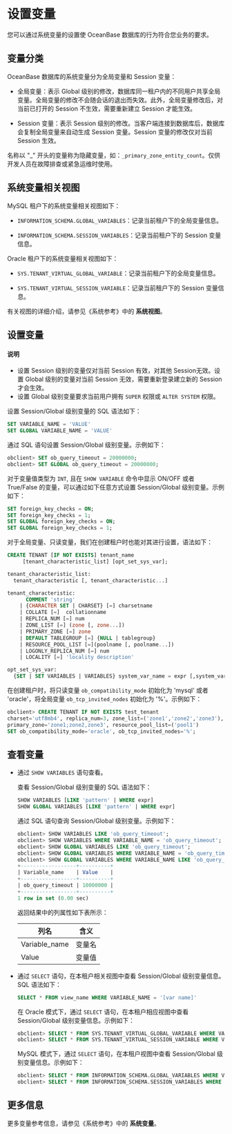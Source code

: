 # 设置变量 

您可以通过系统变量的设置使 OceanBase 数据库的行为符合您业务的要求。

## 变量分类

OceanBase 数据库的系统变量分为全局变量和 Session 变量：

* 全局变量：表示 Global 级别的修改，数据库同一租户内的不同用户共享全局变量。全局变量的修改不会随会话的退出而失效。此外，全局变量修改后，对当前已打开的 Session 不生效，需要重新建立 Session 才能生效。

* Session 变量：表示 Session 级别的修改。当客户端连接到数据库后，数据库会复制全局变量来自动生成 Session 变量。Session 变量的修改仅对当前 Session 生效。

名称以 "_" 开头的变量称为隐藏变量，如：`_primary_zone_entity_count`。仅供开发人员在故障排查或紧急运维时使用。

## 系统变量相关视图

MySQL 租户下的系统变量相关视图如下：

* `INFORMATION_SCHEMA.GLOBAL_VARIABLES`：记录当前租户下的全局变量信息。

* `INFORMATION_SCHEMA.SESSION_VARIABLES`：记录当前租户下的 Session 变量信息。

Oracle 租户下的系统变量相关视图如下：

* `SYS.TENANT_VIRTUAL_GLOBAL_VARIABLE`：记录当前租户下的全局变量信息。

* `SYS.TENANT_VIRTUAL_SESSION_VARIABLE`：记录当前租户下的 Session 变量信息。

有关视图的详细介绍，请参见《系统参考》中的 **系统视图**。

## 设置变量

  <main id="notice" type='explain'>
    <h4>说明</h4>
    <ul>
    <li>设置 Session 级别的变量仅对当前 Session 有效，对其他 Session无效。设置 Global 级别的变量对当前 Session 无效，需要重新登录建立新的 Session 才会生效。</li>
    <li>设置 Global 级别变量要求当前用户拥有 <code>SUPER</code> 权限或 <code>ALTER SYSTEM</code> 权限。</li>
    </ul>
  </main>

设置 Session/Global 级别变量的 SQL 语法如下：

```sql
SET VARIABLE_NAME = 'VALUE'
SET GLOBAL VARIABLE_NAME = 'VALUE'
```

通过 SQL 语句设置 Session/Global 级别变量。示例如下：

```sql
obclient> SET ob_query_timeout = 20000000;
obclient> SET GLOBAL ob_query_timeout = 20000000;
```

对于变量值类型为 `INT`, 且在 `SHOW VARIABLE` 命令中显示 ON/OFF 或者 True/False 的变量，可以通过如下任意方式设置 Session/Global 级别变量。示例如下：

```sql
SET foreign_key_checks = ON;
SET foreign_key_checks = 1;
SET GLOBAL foreign_key_checks = ON;
SET GLOBAL foreign_key_checks = 1;
```

对于全局变量、只读变量，我们在创建租户时也能对其进行设置，语法如下：

```sql
CREATE TENANT [IF NOT EXISTS] tenant_name 
     [tenant_characteristic_list] [opt_set_sys_var];

tenant_characteristic_list: 
  tenant_characteristic [, tenant_characteristic...]

tenant_characteristic: 
      COMMENT 'string'  
    | {CHARACTER SET | CHARSET} [=] charsetname 
    | COLLATE [=]  collationname
    | REPLICA_NUM [=] num 
    | ZONE_LIST [=] (zone [, zone...]) 
    | PRIMARY_ZONE [=] zone  
    | DEFAULT TABLEGROUP [=] {NULL | tablegroup}
    | RESOURCE_POOL_LIST [=](poolname [, poolname...])
    | LOGONLY_REPLICA_NUM [=] num
    | LOCALITY [=] 'locality description'

opt_set_sys_var:
  {SET | SET VARIABLES | VARIABLES} system_var_name = expr [,system_var_name = expr] ...
```

在创建租户时，将只读变量 `ob_compatibility_mode` 初始化为 'mysql' 或者 'oracle'，将全局变量 `ob_tcp_invited_nodes` 初始化为 '%'。示例如下：

```sql
obclient> CREATE TENANT IF NOT EXISTS test_tenant
charset='utf8mb4', replica_num=3, zone_list=('zone1','zone2','zone3'), 
primary_zone='zone1;zone2,zone3', resource_pool_list=('pool1')
SET ob_compatibility_mode='oracle', ob_tcp_invited_nodes='%';
```

## 查看变量

* 通过 `SHOW VARIABLES` 语句查看。

  查看 Session/Global 级别变量的 SQL 语法如下：

  ```sql
  SHOW VARIABLES [LIKE 'pattern' | WHERE expr]
  SHOW GLOBAL VARIABLES [LIKE 'pattern' | WHERE expr]
  ```

  通过 SQL 语句查询 Session/Global 级别变量。示例如下：

  ```sql
  obclient> SHOW VARIABLES LIKE 'ob_query_timeout';
  obclient> SHOW VARIABLES WHERE VARIABLE_NAME = 'ob_query_timeout';
  obclient> SHOW GLOBAL VARIABLES LIKE 'ob_query_timeout';
  obclient> SHOW GLOBAL VARIABLES WHERE VARIABLE_NAME = 'ob_query_timeout';
  obclient> SHOW GLOBAL VARIABLES WHERE VARIABLE_NAME LIKE 'ob_query_timeout';
  +------------------+----------+
  | Variable_name    | Value    |
  +------------------+----------+
  | ob_query_timeout | 10000000 |
  +------------------+----------+
  1 row in set (0.00 sec)
  ```

  返回结果中的列属性如下表所示：
  
  |      列名       | 含义  |
  |---------------|-----|
  | Variable_name | 变量名 |
  | Value         | 变量值 |

* 通过 `SELECT` 语句，在本租户相关视图中查看 Session/Global 级别变量信息。SQL 语法如下：

  ```sql
  SELECT * FROM view_name WHERE VARIABLE_NAME = '[var name]'
  ```

  在 Oracle 模式下，通过 `SELECT` 语句，在本租户相应视图中查看 Session/Global 级别变量信息。示例如下：

  ```sql
  obclient> SELECT * FROM SYS.TENANT_VIRTUAL_GLOBAL_VARIABLE WHERE VARIABLE_NAME = 'ob_query_timeout';
  obclient> SELECT * FROM SYS.TENANT_VIRTUAL_SESSION_VARIABLE WHERE VARIABLE_NAME = 'ob_query_timeout';
  ```

  MySQL 模式下，通过 `SELECT` 语句，在本租户视图中查看 Session/Global 级别变量信息。示例如下：

  ```sql
  obclient> SELECT * FROM INFORMATION_SCHEMA.GLOBAL_VARIABLES WHERE VARIABLE_NAME = 'ob_query_timeout';
  obclient> SELECT * FROM INFORMATION_SCHEMA.SESSION_VARIABLES WHERE VARIABLE_NAME = 'ob_query_timeout';
  ```

## 更多信息

更多变量参考信息，请参见《系统参考》中的 **系统变量**。

